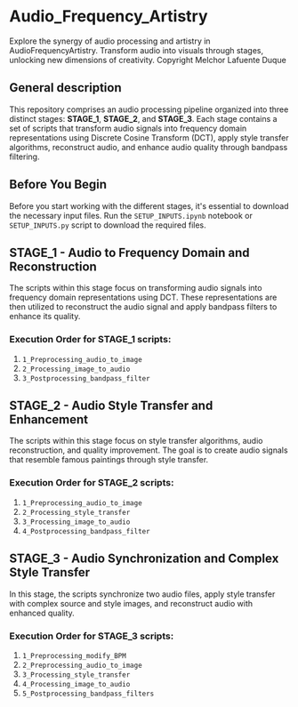 # Audio_Frequency_Artistry
Explore the synergy of audio processing and artistry in AudioFrequencyArtistry. Transform audio into visuals through stages, unlocking new dimensions of creativity. Copyright Melchor Lafuente Duque

## General description

This repository comprises an audio processing pipeline organized into three distinct stages: **STAGE_1**, **STAGE_2**, and **STAGE_3**. Each stage contains a set of scripts that transform audio signals into frequency domain representations using Discrete Cosine Transform (DCT), apply style transfer algorithms, reconstruct audio, and enhance audio quality through bandpass filtering.

## Before You Begin

Before you start working with the different stages, it's essential to download the necessary input files. Run the `SETUP_INPUTS.ipynb` notebook or `SETUP_INPUTS.py` script to download the required files.

## STAGE_1 - Audio to Frequency Domain and Reconstruction

The scripts within this stage focus on transforming audio signals into frequency domain representations using DCT. These representations are then utilized to reconstruct the audio signal and apply bandpass filters to enhance its quality.

### Execution Order for STAGE_1 scripts:

1. `1_Preprocessing_audio_to_image`
2. `2_Processing_image_to_audio`
3. `3_Postprocessing_bandpass_filter`

## STAGE_2 - Audio Style Transfer and Enhancement

The scripts within this stage focus on style transfer algorithms, audio reconstruction, and quality improvement. The goal is to create audio signals that resemble famous paintings through style transfer.

### Execution Order for STAGE_2 scripts:

1. `1_Preprocessing_audio_to_image`
2. `2_Processing_style_transfer`
3. `3_Processing_image_to_audio`
4. `4_Postprocessing_bandpass_filter`

## STAGE_3 - Audio Synchronization and Complex Style Transfer

In this stage, the scripts synchronize two audio files, apply style transfer with complex source and style images, and reconstruct audio with enhanced quality.

### Execution Order for STAGE_3 scripts:

1. `1_Preprocessing_modify_BPM`
2. `2_Preprocessing_audio_to_image`
3. `3_Processing_style_transfer`
4. `4_Processing_image_to_audio`
5. `5_Postprocessing_bandpass_filters`
